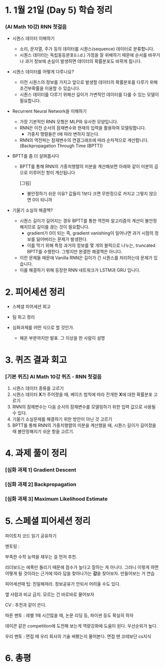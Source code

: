 # 1. 1월 21일 (Day 5) 학습 정리

### (AI Math 10강) RNN 첫걸음

- 시퀀스 데이터 이해하기

  - 소리, 문자열, 주가 등의 데이터를 시퀀스(sequence) 데이터로 분류합니다.
  - 시퀀스 데이터는 독립동등분포(i.i.d.) 가정을 잘 위배하기 때문에 순서를 바꾸거나 과거 정보에 손실이 발생하면 데이터의 확률분포도 바뀌게 됩니다.

- 시퀀스 데이터를 어떻게 다루나요?

  - 이전 시퀀스의 정보를 가지고 앞으로 발생할 데이터의 확률분포를 다루기 위해 조건부확률을 이용할 수 있습니다.
  - 시퀀스 데이터를 다루기 위해선 길이가 가변적인 데이터를 다룰 수 있는 모델이 필요합니다.

- Recurrent Neural Network을 이해하기

  - 가장 기본적인 RNN 모형은 MLP와 유사한 모양입니다.
  - RNN은 이전 순서의 잠재변수와 현재의 입력을 활용하여 모델링합니다.
    - 가중치 행렬들은 t에 따라 변하지 않는다.
  - RNN의 역전파는 잠재변수의 연결그래프에 따라 순차적으로 계산합니다. (Backpropagation Through Time (BPTT))

- BPTT를 좀 더 살펴봅시다

  - BPTT를 통해 RNN의 가중치행렬의 미분을 계산해보면 아래와 같이 미분의 곱으로 이루어진 항이 계산됩니다

    [그림]

    - 불안정하기 쉬운 이유? 값들이 1보다 크면 무한정으로 커지고 그렇지 않으면 0이 되니까

- 기울기 소실의 해결책?

  - 시퀀스 길이가 길어지는 경우 BPTT를 통한 역전파 알고리즘의 계산이 불안정해지므로 길이를 끊는 것이 필요합니다.
    - gradient가 0이 되는 즉, gradient vanishing이 일어나면 과거 시점의 정보를 잃어버리는 문제가 발생한다.
    - 이를 막기 위해 특정 과거의 정보를 몇 개의 블럭으로 나누는, truncated BPTT를 수행한다. 그렇지만 완결한 해결책은 아니다.
  - 이런 문제들 때문에 Vanilla RNN은 길이가 긴 시퀀스를 처리하는데 문제가 있습니다.
  - 이를 해결하기 위해 등장한 RNN 네트워크가 LSTM과 GRU 입니다.

# 2. 피어세션 정리

- 스페셜 피어세션 회고

- 팀 회고 정리

-  심화과제를 어떤 식으로 할 것인가.
   -  해온 부분까지만 발표. 그 이상을 한 사람이 설명

# 3. 퀴즈 결과 회고

### [기본 퀴즈] AI Math 10강 퀴즈 - RNN 첫걸음

1. 시퀀스 데이터 종류를 고르기
2. 시퀀스 데이터 **X**가 주어졌을 때, 베이즈 법칙에 따라 전개한 **X**에 대한 확률분포 고르기
3. RNN의 잠재변수는 다음 순서의 잠재변수를 모델링하기 위한 입력 값으로 사용될 수 있다.
4. 기울기 소실문제를 해결하기 위한 방안이 아닌 것 고르기
5. BPTT를 통해 RNN의 가중치행렬의 미분을 계산했을 때, 시퀀스 길이가 길어졌을 때 불안정해지기 쉬운 항을 고르기.

# 4. 과제 풀이 정리

### [심화 과제 1] Gradient Descent

### [심화 과제 2] Backpropagation

### [심화 과제 3] Maximum Likelihood Estimate

# 5. 스페셜 피어세션 정리

파이토치 코드 읽기 공유하기 

멘토링 :

부족한 수학 능력을 채우는 걸 먼저 추천.

리더보드는 에폭만 돌리기 때문에 점수가 높다고 잘하는 게 아니다. 그러니 이렇게 하면 어떻게 될 것이라는 근거에 따라 답을 찾아나가는 **감**을 찾아보자. 만들어보는 거 연습

피어세션때 팁: 친밀해져라. 정보공유가 안되서 어려울 수도 있다.

옆 사람과 비교 금지. 모르는 건 바로바로 물어보자

CV : 추천과 같이 쓴다.

따른 멘토 : 레벨 1때 시간많을 때, 논문 리딩 등, 파이썬 등도 확실히 하자

데이콘 같은 competition에 도전해 보는게 역량강화에 도움이 된다. 우선순위가 높다.

우리 멘토 : 면접 때 우리 회사의 기술 써봤는지 물어본다. 면접 땐 코테보단 cs지식

# 6. 총평

